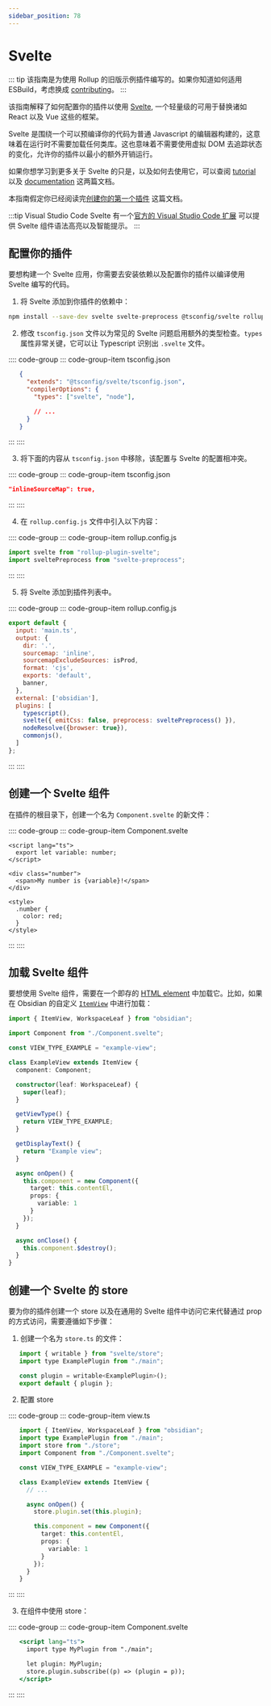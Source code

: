 ```yaml
---
sidebar_position: 78
---
```


# Svelte

::: tip
该指南是为使用 Rollup 的旧版示例插件编写的。如果你知道如何适用 ESBuild，考虑换成 [contributing](../contribute.md)。
:::

该指南解释了如何配置你的插件以使用 [Svelte](https://svelte.dev/), 一个轻量级的可用于替换诸如 React 以及 Vue 这些的框架。

Svelte 是围绕一个可以预编译你的代码为普通 Javascript 的编辑器构建的，这意味着在运行时不需要加载任何类库。这也意味着不需要使用虚拟 DOM 去追踪状态的变化，允许你的插件以最小的额外开销运行。

如果你想学习到更多关于 Svelte 的只是，以及如何去使用它，可以查阅 [tutorial](https://svelte.dev/tutorial/basics) 以及 [documentation](https://svelte.dev/docs) 这两篇文档。

本指南假定你已经阅读完[创建你的第一个插件](../getting-started/create-your-first-plugin) 这篇文档。

:::tip Visual Studio Code
Svelte 有一个[官方的 Visual Studio Code 扩展](https://marketplace.visualstudio.com/items?itemName=svelte.svelte-vscode) 可以提供 Svelte 组件语法高亮以及智能提示。
:::

## 配置你的插件

要想构建一个 Svelte 应用，你需要去安装依赖以及配置你的插件以编译使用 Svelte 编写的代码。

1. 将 Svelte 添加到你插件的依赖中：

```bash
npm install --save-dev svelte svelte-preprocess @tsconfig/svelte rollup-plugin-svelte
```

2. 修改 `tsconfig.json` 文件以为常见的 Svelte 问题启用额外的类型检查。`types` 属性非常关键，它可以让 Typescript 识别出 `.svelte` 文件。

:::: code-group
::: code-group-item tsconfig.json
```json
   {
     "extends": "@tsconfig/svelte/tsconfig.json",
     "compilerOptions": {
       "types": ["svelte", "node"],

       // ...
     }
   }
```
:::
::::

3. 将下面的内容从 `tsconfig.json` 中移除，该配置与 Svelte 的配置相冲突。

:::: code-group
::: code-group-item tsconfig.json
```json
"inlineSourceMap": true,
```
:::
::::

4. 在 `rollup.config.js` 文件中引入以下内容：

:::: code-group
::: code-group-item rollup.config.js
```js
import svelte from "rollup-plugin-svelte";
import sveltePreprocess from "svelte-preprocess";
```
:::
::::

5. 将 Svelte 添加到插件列表中。

:::: code-group
::: code-group-item rollup.config.js
```js {14}
export default {
  input: 'main.ts',
  output: {
    dir: '.',
    sourcemap: 'inline',
    sourcemapExcludeSources: isProd,
    format: 'cjs',
    exports: 'default',
    banner,
  },
  external: ['obsidian'],
  plugins: [
    typescript(),
    svelte({ emitCss: false, preprocess: sveltePreprocess() }),
    nodeResolve({browser: true}),
    commonjs(),
  ]
};
```
:::
::::

## 创建一个 Svelte 组件

在插件的根目录下，创建一个名为 `Component.svelte` 的新文件：

:::: code-group
::: code-group-item Component.svelte
```tsx
<script lang="ts">
  export let variable: number;
</script>

<div class="number">
  <span>My number is {variable}!</span>
</div>

<style>
  .number {
    color: red;
  }
</style>
```
:::
::::

## 加载 Svelte 组件

要想使用 Svelte 组件，需要在一个即存的 [HTML element](../guides/html-elements.md) 中加载它。比如，如果在 Obsidian 的自定义 [`ItemView`](../api/classes/ItemView.md) 中进行加载：

```ts
import { ItemView, WorkspaceLeaf } from "obsidian";

import Component from "./Component.svelte";

const VIEW_TYPE_EXAMPLE = "example-view";

class ExampleView extends ItemView {
  component: Component;

  constructor(leaf: WorkspaceLeaf) {
    super(leaf);
  }

  getViewType() {
    return VIEW_TYPE_EXAMPLE;
  }

  getDisplayText() {
    return "Example view";
  }

  async onOpen() {
    this.component = new Component({
      target: this.contentEl,
      props: {
        variable: 1
      }
    });
  }

  async onClose() {
    this.component.$destroy();
  }
}
```

## 创建一个 Svelte 的 store

要为你的插件创建一个 store 以及在通用的 Svelte 组件中访问它来代替通过 prop 的方式访问，需要遵循如下步骤：

1. 创建一个名为 `store.ts` 的文件：

```jsx title="store.ts"
   import { writable } from "svelte/store";
   import type ExamplePlugin from "./main";

   const plugin = writable<ExamplePlugin>();
   export default { plugin };
```

2. 配置 store

:::: code-group
::: code-group-item view.ts
```ts
   import { ItemView, WorkspaceLeaf } from "obsidian";
   import type ExamplePlugin from "./main";
   import store from "./store";
   import Component from "./Component.svelte";

   const VIEW_TYPE_EXAMPLE = "example-view";

   class ExampleView extends ItemView {
     // ...

     async onOpen() {
       store.plugin.set(this.plugin);

       this.component = new Component({
         target: this.contentEl,
         props: {
           variable: 1
         }
       });
     }
   }
```
:::
::::

3. 在组件中使用 store：

:::: code-group
::: code-group-item Component.svelte
```jsx
   <script lang="ts">
     import type MyPlugin from "./main";

     let plugin: MyPlugin;
     store.plugin.subscribe((p) => (plugin = p));
   </script>
```
:::
::::
